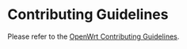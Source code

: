 # Contributing Guidelines

Please refer to the [OpenWrt Contributing Guidelines](https://github.com/openwrt/luci/blob/master/CONTRIBUTING.md).
